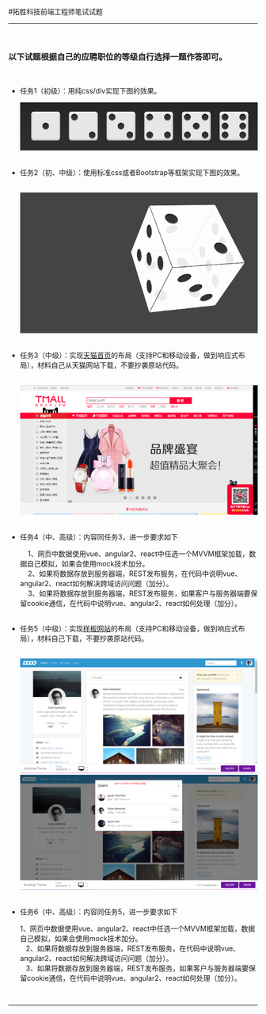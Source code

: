 #拓胜科技前端工程师笔试试题

<hr/>

<div>
    <h3>以下试题根据自己的应聘职位的等级自行选择一题作答即可。</h3>
    <ul>
	    <li><p>任务1（初级）：用纯css/div实现下图的效果。</p></li>
	    <img src="task1.png"/>
            <li><p>任务2（初、中级）：使用标准css或者Bootstrap等框架实现下图的效果。</p></li>
	    <img src="task2.gif"/>
	    <li><p>任务3（中级）：实现<a href="https://www.tmall.com">天猫首页</a>的布局（支持PC和移动设备，做到响应式布局），材料自己从天猫网站下载，不要抄袭原站代码。</p></li>
	    <img src="task3.png"/>
	     <li><p>任务4（中、高级）：内容同任务3，进一步要求如下</p></li>
	     1、网页中数据使用vue、angular2、react中任选一个MVVM框架加载，数据自己模拟，如果会使用mock技术加分。<br>
	     2、如果将数据存放到服务器端，REST发布服务，在代码中说明vue、angular2、react如何解决跨域访问问题（加分）。<br>
	     3、如果将数据存放到服务器端，REST发布服务，如果客户与服务器端要保留cookie通信，在代码中说明vue、angular2、react如何处理（加分）。<br>
	    <li><p>任务5（中级）：实现<a href="https://themes.getbootstrap.com/products/application">样板网站</a>的布局（支持PC和移动设备，做到响应式布局），材料自己下载，不要抄袭原站代码。</p></li>
	     <img src="task5.png"/><br>
	      <img src="task6.png"/><br>
	    <li><p>任务6（中、高级）：内容同任务5，进一步要求如下</p></li>
	      1、网页中数据使用vue、angular2、react中任选一个MVVM框架加载，数据自己模拟，如果会使用mock技术加分。<br>
	    2、如果将数据存放到服务器端，REST发布服务，在代码中说明vue、angular2、react如何解决跨域访问问题（加分）。<br>
	    3、如果将数据存放到服务器端，REST发布服务，如果客户与服务器端要保留cookie通信，在代码中说明vue、angular2、react如何处理（加分）。<br>
	     
   </ul>
</div>
<hr/>

